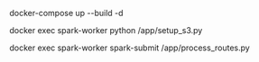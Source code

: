 docker-compose up --build -d

docker exec spark-worker python /app/setup_s3.py

docker exec spark-worker spark-submit /app/process_routes.py